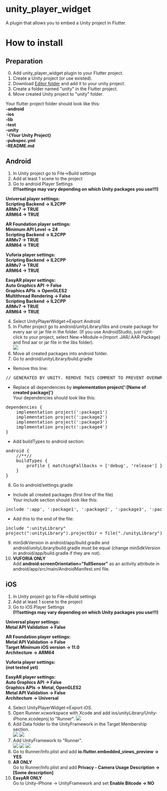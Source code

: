 # unity_player_widget

A plugin that allows you to embed a Unity project in Flutter.

# How to install
## Preparation
0. Add unity_player_widget plugin to your Flutter project.
1. Create a Unity project (or use existed).
2. Download [Editor folder](https://github.com/Pavel-Kupreichyk/unity-player-widget/tree/master/Editor) and add it to your unity project.
2. Create a folder named "unity" in the Flutter project.
3. Move created Unity project to "unity" folder.<br/>

Your flutter project folder should look like this:<br/>
**-android<br/>
-ios<br/>
-lib<br/>
-test<br/>
-unity<br/>
   └{Your Unity Project}<br/>
-pubspec.yml<br/>
-README.md<br/>**

## Android
1. In Unity project go to File->Build settings
2. Add at least 1 scene to the project
3. Go to android Player Settings<br/>
  **(!!!settings may vary depending on which Unity packages you use!!!)**<br/>
  
  **Universal player settings:<br/>
    Scripting Backend -> IL2CPP<br/>
    ARMv7 -> TRUE<br/>
    ARM64 -> TRUE<br/>**
    
  **AR Foundation player settings:<br/>
    Minimum API Level -> 24<br/>
    Scripting Backend -> IL2CPP<br/>
    ARMv7 -> TRUE<br/>
    ARM64 -> TRUE<br/>**
    
  **Vuforia player settings:<br/>
    Scripting Backend -> IL2CPP<br/>
    ARMv7 -> TRUE<br/>
    ARM64 -> TRUE<br/>**
    
  **EasyAR player settings:<br/>
    Auto Graphics API -> False<br/>
    Graphics APIs -> OpenGLES2<br/>
    Multithread Rendering -> False<br/>
    Scripting Backend -> IL2CPP<br/>
    ARMv7 -> TRUE<br/>
    ARM64 -> TRUE<br/>**
    
4. Select UnityPlayerWidget->Export Android
5. In Flutter project go to android/unityLibrary/libs and create package for every aar or jar file in the folder.
(If you use AndroidStudio, just right-click to your project, select New->Module->{Import .JAR/.AAR Package} and find aar or jar file in the libs folder).<br/>
![](images/photo7.png)<br/>
6. Move all created packages into android folder. 
7. Go to android/unityLibrary/build.gradle<br/>
- Remove this line:<br/>
<pre>// GENERATED BY UNITY. REMOVE THIS COMMENT TO PREVENT OVERWRITING WHEN EXPORTING AGAIN</pre>

- Replace all dependencies by **implementation project(':[Name of created package]')**<br/>
Your dependencies should look like this:<br/>
<pre>
dependencies {
    implementation project(':package1')
    implementation project(':package2')
    implementation project(':package3')
    implementation project(':package4')
}
</pre>
- Add buildTypes to android section:<br/>
<pre>android {
	//**//
	buildTypes {
		profile { matchingFallbacks = ['debug', 'release'] }
	}
}
</pre>
8. Go to android/settings.gradle<br/>
- Include all created packages (first line of the file)<br/>
Your include section should look like this:<br/>
<pre>
include ':app', ':package1', ':package2', ':package3', ':package4'
</pre>
- Add this to the end of the file:
<pre>
include ":unityLibrary"
project(":unityLibrary").projectDir = file("./unityLibrary")
</pre>
9. minSdkVersion in android/app/build.gradle and android/unityLibrary/build.gradle must be equal (change minSdkVersion in android/app/build.gradle if they are not).
10. **VUFORIA ONLY**<br/> 
Add **android:screenOrientation="fullSensor"** as an activity attribute in android/app/src/main/AndroidManifest.xml file.
## iOS
1. In Unity project go to File->Build settings
2. Add at least 1 scene to the project
3. Go to iOS Player Settings<br/>
**(!!!settings may vary depending on which Unity packages you use!!!)**<br/>

  **Universal player settings:<br/>
    Metal API Validation -> False<br/>**
    
  **AR Foundation player settings:<br/>
    Metal API Validation -> False<br/>
    Target Minimum iOS version -> 11.0<br/>
    Architecture -> ARM64<br/>**
    
  **Vuforia player settings:<br/>
  (not tested yet)**
    
  **EasyAR player settings:<br/>
    Auto Graphics API -> False<br/>
    Graphics APIs -> Metal, OpenGLES2<br/>
    Metal API Validation -> False<br/>
    Architecture -> Universal<br/>**
    
4. Select UnityPlayerWidget->Export iOS.
5. Open Runner.xcworkspace with Xcode and add ios/unityLibrary/Unity-iPhone.xcodeproj to "Runner".
![](images/photo6.png)<br/>
6. Add Data folder to the UnityFramework in the Target Membership section.<br/>
![](images/photo1.png)
![](images/photo2.png)<br/>
7. Add UnityFramework to "Runner".<br/>
![](images/photo3.png)
![](images/photo4.png)
![](images/photo5.png)<br/>
8. Go to Runner/Info.plist and add **io.flutter.embedded_views_preview -> YES**
9. **AR ONLY**<br/>
Go to Runner/Info.plist and add **Privacy - Camera Usage Description -> [Some description]**
10. **EasyAR ONLY**<br/>
Go to Unity-iPhone -> UnityFramework and set **Enable Bitcode -> NO**

